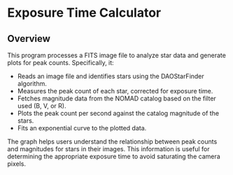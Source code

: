 # Exposure Time Calculator

## Overview
This program processes a FITS image file to analyze star data and generate plots for peak counts. Specifically, it:

- Reads an image file and identifies stars using the DAOStarFinder algorithm.
- Measures the peak count of each star, corrected for exposure time.
- Fetches magnitude data from the NOMAD catalog based on the filter used (B, V, or R).
- Plots the peak count per second against the catalog magnitude of the stars.
- Fits an exponential curve to the plotted data.

The graph helps users understand the relationship between peak counts and magnitudes for stars in their images. This information is useful for determining the appropriate exposure time to avoid saturating the camera pixels.
